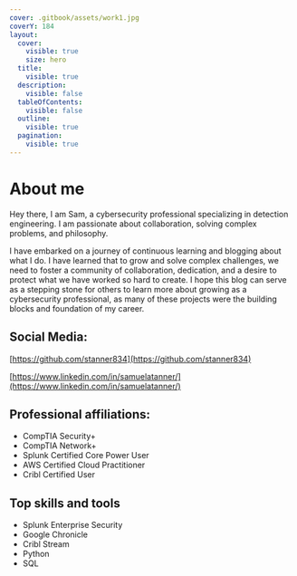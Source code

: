 ```yaml
---
cover: .gitbook/assets/work1.jpg
coverY: 184
layout:
  cover:
    visible: true
    size: hero
  title:
    visible: true
  description:
    visible: false
  tableOfContents:
    visible: false
  outline:
    visible: true
  pagination:
    visible: true
---
```


# About me

Hey there, I am Sam, a cybersecurity professional specializing in detection engineering. I am passionate about collaboration, solving complex problems, and philosophy.

I have embarked on a journey of continuous learning and blogging about what I do. I have learned that to grow and solve complex challenges, we need to foster a community of collaboration, dedication, and a desire to protect what we have worked so hard to create. I hope this blog can serve as a stepping stone for others to learn more about growing as a cybersecurity professional, as many of these projects were the building blocks and foundation of my career.



## Social Media:

[https://github.com/stanner834](https://github.com/stanner834)

[https://www.linkedin.com/in/samuelatanner/](https://www.linkedin.com/in/samuelatanner/)

## Professional affiliations:

* CompTIA Security+
* CompTIA Network+
* Splunk Certified Core Power User
* AWS Certified Cloud Practitioner
* Cribl Certified User

## Top skills and tools

* Splunk Enterprise Security
* Google Chronicle
* Cribl Stream
* Python
* SQL


